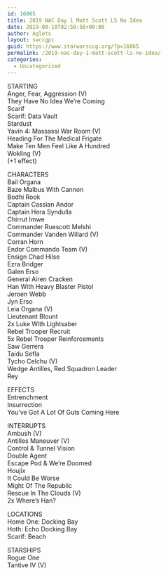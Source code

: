 ```yaml
---
id: 16065
title: 2019 NAC Day 1 Matt Scott LS No Idea
date: 2019-09-10T02:50:58+00:00
author: Aglets
layout: swccgpc
guid: https://www.starwarsccg.org/?p=16065
permalink: /2019-nac-day-1-matt-scott-ls-no-idea/
categories:
  - Uncategorized
---
```

STARTING  
Anger, Fear, Aggression (V)  
They Have No Idea We&#8217;re Coming  
Scarif  
Scarif: Data Vault  
Stardust  
Yavin 4: Massassi War Room (V)  
Heading For The Medical Frigate  
Make Ten Men Feel Like A Hundred  
Wokling (V)  
(+1 effect)

CHARACTERS  
Bail Organa  
Baze Malbus With Cannon  
Bodhi Rook  
Captain Cassian Andor  
Captain Hera Syndulla  
Chirrut Imwe  
Commander Ruescott Melshi  
Commander Vanden Willard (V)  
Corran Horn  
Endor Commando Team (V)  
Ensign Chad Hilse  
Ezra Bridger  
Galen Erso  
General Airen Cracken  
Han With Heavy Blaster Pistol  
Jeroen Webb  
Jyn Erso  
Leia Organa (V)  
Lieutenant Blount  
2x Luke With Lightsaber  
Rebel Trooper Recruit  
5x Rebel Trooper Reinforcements  
Saw Gerrera  
Taidu Sefla  
Tycho Celchu (V)  
Wedge Antilles, Red Squadron Leader  
Rey

EFFECTS  
Entrenchment  
Insurrection  
You&#8217;ve Got A Lot Of Guts Coming Here

INTERRUPTS  
Ambush (V)  
Antilles Maneuver (V)  
Control & Tunnel Vision  
Double Agent  
Escape Pod & We&#8217;re Doomed  
Houjix  
It Could Be Worse  
Might Of The Republic  
Rescue In The Clouds (V)  
2x Where&#8217;s Han?

LOCATIONS  
Home One: Docking Bay  
Hoth: Echo Docking Bay  
Scarif: Beach

STARSHIPS  
Rogue One  
Tantive IV (V)